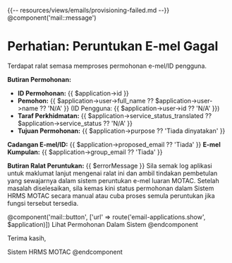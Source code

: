 {{-- resources/views/emails/provisioning-failed.md --}}
@component('mail::message')

# Perhatian: Peruntukan E-mel Gagal

Terdapat ralat semasa memproses permohonan e-mel/ID pengguna.

**Butiran Permohonan:**

- **ID Permohonan:** {{ $application->id }}
- **Pemohon:** {{ $application->user->full_name ?? $application->user->name ?? 'N/A' }} (ID Pengguna: {{ $application->user->id ?? 'N/A' }})
- **Taraf Perkhidmatan:** {{ $application->service_status_translated ?? $application->service_status ?? 'N/A' }}
- **Tujuan Permohonan:** {{ $application->purpose ?? 'Tiada dinyatakan' }}

**Cadangan E-mel/ID:** {{ $application->proposed_email ?? 'Tiada' }}
**E-mel Kumpulan:** {{ $application->group_email ?? 'Tiada' }}

**Butiran Ralat Peruntukan:**
{{ $errorMessage }}
Sila semak log aplikasi untuk maklumat lanjut mengenai ralat ini dan ambil tindakan pembetulan yang sewajarnya dalam sistem peruntukan e-mel luaran MOTAC. Setelah masalah diselesaikan, sila kemas kini status permohonan dalam Sistem HRMS MOTAC secara manual atau cuba proses semula peruntukan jika fungsi tersebut tersedia.

@component('mail::button', ['url' => route('email-applications.show', $application)])
Lihat Permohonan Dalam Sistem
@endcomponent

Terima kasih,

Sistem HRMS MOTAC
@endcomponent
